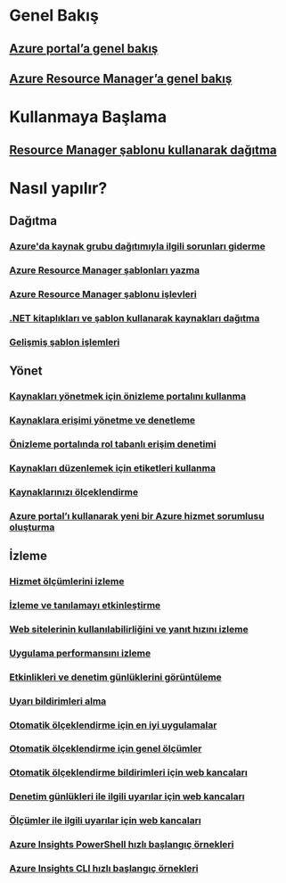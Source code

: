 # Genel Bakış 
## [Azure portal’a genel bakış](azure-portal-overview.md)
## [Azure Resource Manager’a genel bakış](resource-group-overview.md)

# Kullanmaya Başlama
## [Resource Manager şablonu kullanarak dağıtma](resource-group-template-deploy.md)

# Nasıl yapılır?
## Dağıtma
### [Azure'da kaynak grubu dağıtımıyla ilgili sorunları giderme](resource-group-deploy-debug.md)
### [Azure Resource Manager şablonları yazma](resource-group-authoring-templates.md)
### [Azure Resource Manager şablonu işlevleri](resource-group-template-functions.md)
### [.NET kitaplıkları ve şablon kullanarak kaynakları dağıtma](arm-template-deployment.md)
### [Gelişmiş şablon işlemleri](resource-group-advanced-template.md)
## Yönet
### [Kaynakları yönetmek için önizleme portalını kullanma](resource-group-portal.md)
### [Kaynaklara erişimi yönetme ve denetleme](resource-group-rbac.md)
### [Önizleme portalında rol tabanlı erişim denetimi](role-based-access-control-configure.md)
### [Kaynakları düzenlemek için etiketleri kullanma](resource-group-using-tags.md)
### [Kaynaklarınızı ölçeklendirme](insights-how-to-scale.md)
### [Azure portal’ı kullanarak yeni bir Azure hizmet sorumlusu oluşturma](resource-group-create-service-principal-portal.md)
## İzleme
### [Hizmet ölçümlerini izleme](insights-how-to-customize-monitoring.md)
### [İzleme ve tanılamayı etkinleştirme](insights-how-to-use-diagnostics.md)
### [Web sitelerinin kullanılabilirliğini ve yanıt hızını izleme](app-insights-monitor-web-app-availability.md)
### [Uygulama performansını izleme](app-insights-azure-web-apps.md)
### [Etkinlikleri ve denetim günlüklerini görüntüleme](insights-debugging-with-events.md)
### [Uyarı bildirimleri alma](insights-receive-alert-notifications.md)
### [Otomatik ölçeklendirme için en iyi uygulamalar](insights-autoscale-best-practices.md)
### [Otomatik ölçeklendirme için genel ölçümler](insights-autoscale-common-metrics.md)
### [Otomatik ölçeklendirme bildirimleri için web kancaları](insights-autoscale-to-webhook-email.md)
### [Denetim günlükleri ile ilgili uyarılar için web kancaları](insights-auditlog-to-webhook-email.md)
### [Ölçümler ile ilgili uyarılar için web kancaları](insights-webhooks-alerts.md)
### [Azure Insights PowerShell hızlı başlangıç örnekleri](insights-powershell-samples.md)
### [Azure Insights CLI hızlı başlangıç örnekleri](insights-cli-samples.md)


<!--HONumber=Nov16_HO2-->


